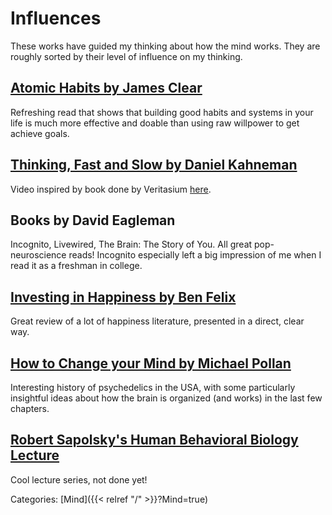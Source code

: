 # Influences

These works have guided my thinking about how the mind works. They are roughly
sorted by their level of influence on my thinking.

## [Atomic Habits by James Clear](https://jamesclear.com/atomic-habits)

Refreshing read that shows that building good habits and systems in your life
is much more effective and doable than using raw willpower to get achieve
goals.

## [Thinking, Fast and Slow by Daniel Kahneman](https://en.wikipedia.org/wiki/Thinking,_Fast_and_Slow)

Video inspired by book done by Veritasium [here](https://www.youtube.com/watch?v=UBVV8pch1dM&ab_channel=Veritasium).

## Books by David Eagleman

Incognito, Livewired, The Brain: The Story of You.  All great pop-neuroscience
reads!  Incognito especially left a big impression of me when I read it as a
freshman in college.

## [Investing in Happiness by Ben Felix](https://www.youtube.com/watch?v=iNZk-N6uDcg&ab_channel=BenFelix)

Great review of a lot of happiness literature, presented in a direct, clear way.

## [How to Change your Mind by Michael Pollan](https://michaelpollan.com/books/how-to-change-your-mind/)

Interesting history of psychedelics in the USA, with some particularly
insightful ideas about how the brain is organized (and works) in the last few
chapters.

## [Robert Sapolsky's Human Behavioral Biology Lecture](https://www.youtube.com/watch?v=NNnIGh9g6fA&list=PLD7E21BF91F3F9683)

Cool lecture series, not done yet!













Categories: [Mind]({{< relref "/" >}}?Mind=true)